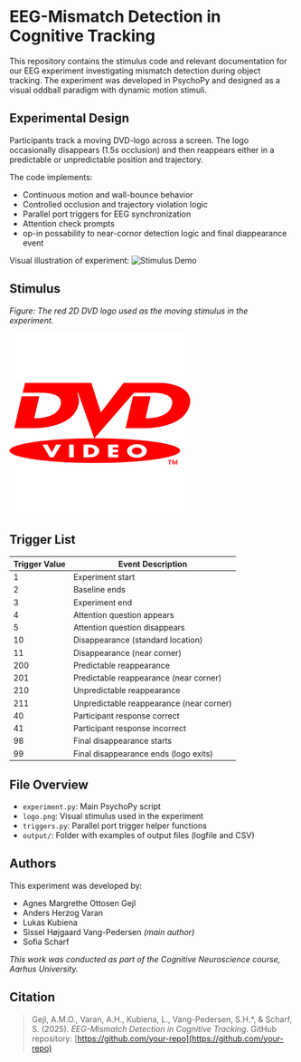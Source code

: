 # EEG-Mismatch Detection in Cognitive Tracking

This repository contains the stimulus code and relevant documentation for our EEG experiment investigating mismatch detection during object tracking. The experiment was developed in PsychoPy and designed as a visual oddball paradigm with dynamic motion stimuli.

## Experimental Design

Participants track a moving DVD-logo across a screen. The logo occasionally disappears (1.5s occlusion) and then reappears either in a predictable or unpredictable position and trajectory. 

The code implements:
- Continuous motion and wall-bounce behavior
- Controlled occlusion and trajectory violation logic
- Parallel port triggers for EEG synchronization
- Attention check prompts
- op-in possability to near-cornor detection logic and final diappearance event

Visual illustration of experiment:
![Stimulus Demo](docs/stimulus_demo.gif)

## Stimulus 

*Figure: The red 2D DVD logo used as the moving stimulus in the experiment.*

![DVD Logo](logo.png)

## Trigger List


| Trigger Value | Event Description                        |
|---------------|------------------------------------------|
| 1             | Experiment start                         |
| 2             | Baseline ends                            |
| 3             | Experiment end                           |
| 4             | Attention question appears               |
| 5             | Attention question disappears            |
| 10            | Disappearance (standard location)        |
| 11            | Disappearance (near corner)              |
| 200           | Predictable reappearance                 |
| 201           | Predictable reappearance (near corner)   |
| 210           | Unpredictable reappearance               |
| 211           | Unpredictable reappearance (near corner) |
| 40            | Participant response correct             |
| 41            | Participant response incorrect           |
| 98            | Final disappearance starts               |
| 99            | Final disappearance ends (logo exits)    |

## File Overview

- `experiment.py`: Main PsychoPy script
- `logo.png`: Visual stimulus used in the experiment
- `triggers.py`: Parallel port trigger helper functions
- `output/`: Folder with examples of output files (logfile and CSV)

## Authors

This experiment was developed by:

- Agnes Margrethe Ottosen Gejl  
- Anders Herzog Varan  
- Lukas Kubiena  
- Sissel Højgaard Vang-Pedersen *(main author)*  
- Sofia Scharf  

*This work was conducted as part of the Cognitive Neuroscience course, Aarhus University.*

## Citation

> Gejl, A.M.O., Varan, A.H., Kubiena, L., Vang-Pedersen, S.H.*, & Scharf, S. (2025). *EEG-Mismatch Detection in Cognitive Tracking*. GitHub repository: [https://github.com/your-repo](https://github.com/your-repo)


